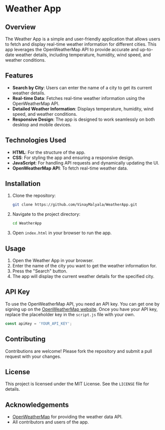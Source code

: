 # Weather App

## Overview
The Weather App is a simple and user-friendly application that allows users to fetch and display real-time weather information for different cities. This app leverages the OpenWeatherMap API to provide accurate and up-to-date weather details, including temperature, humidity, wind speed, and weather conditions.

## Features
- **Search by City**: Users can enter the name of a city to get its current weather details.
- **Real-time Data**: Fetches real-time weather information using the OpenWeatherMap API.
- **Detailed Weather Information**: Displays temperature, humidity, wind speed, and weather conditions.
- **Responsive Design**: The app is designed to work seamlessly on both desktop and mobile devices.

## Technologies Used
- **HTML**: For the structure of the app.
- **CSS**: For styling the app and ensuring a responsive design.
- **JavaScript**: For handling API requests and dynamically updating the UI.
- **OpenWeatherMap API**: To fetch real-time weather data.

## Installation
1. Clone the repository:
   ```bash
   git clone https://github.com/VinayMalyala/WeatherApp.git
   ```
2. Navigate to the project directory:
   ```bash
   cd WeatherApp
   ```
3. Open `index.html` in your browser to run the app.

## Usage
1. Open the Weather App in your browser.
2. Enter the name of the city you want to get the weather information for.
3. Press the "Search" button.
4. The app will display the current weather details for the specified city.

## API Key
To use the OpenWeatherMap API, you need an API key. You can get one by signing up on the [OpenWeatherMap website](https://home.openweathermap.org/users/sign_up). Once you have your API key, replace the placeholder key in the `script.js` file with your own.

```javascript
const apiKey = 'YOUR_API_KEY';
```

## Contributing
Contributions are welcome! Please fork the repository and submit a pull request with your changes.

## License
This project is licensed under the MIT License. See the `LICENSE` file for details.

## Acknowledgements
- [OpenWeatherMap](https://openweathermap.org/) for providing the weather data API.
- All contributors and users of the app.
